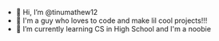 - 👋 Hi, I’m @tinumathew12
- 👀 I'm a guy who loves to code and make lil cool projects!!!
- 🌱 I’m currently learning CS in High School and I'm a noobie
